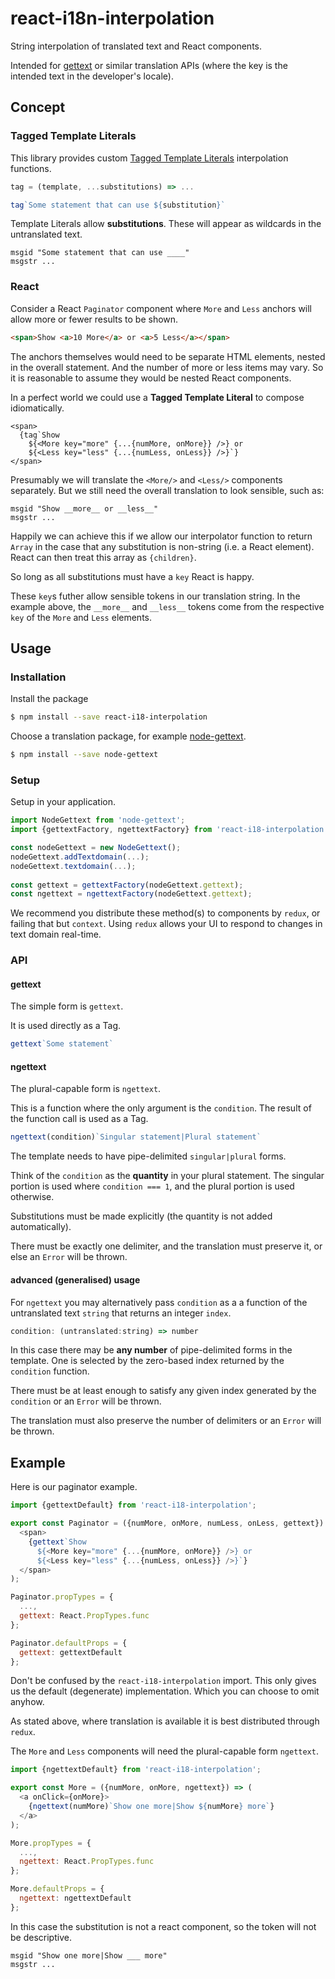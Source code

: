 # react-i18n-interpolation

String interpolation of translated text and React components.

Intended for [gettext](https://www.npmjs.com/search?q=gettext) or similar translation APIs (where the key is the intended text in the developer's locale).

## Concept

### Tagged Template Literals

This library provides custom [Tagged Template Literals](https://developer.mozilla.org/en/docs/Web/JavaScript/Reference/Template_literals#Tagged_template_literals) interpolation functions.

```javascript
tag = (template, ...substitutions) => ...

tag`Some statement that can use ${substitution}`
```

Template Literals allow **substitutions**. These will appear as wildcards in the untranslated text.

```
msgid "Some statement that can use ____"
msgstr ...
```

### React

Consider a React `Paginator` component where `More` and `Less` anchors will allow more or fewer results to be shown.

```html
<span>Show <a>10 More</a> or <a>5 Less</a></span>
```

The anchors themselves would need to be separate HTML elements, nested in the overall statement. And the number of more or less items may vary. So it is reasonable to assume they would be nested React components.

In a perfect world we could use a **Tagged Template Literal** to compose idiomatically.

```
<span>
  {tag`Show
    ${<More key="more" {...{numMore, onMore}} />} or
    ${<Less key="less" {...{numLess, onLess}} />}`}
</span>
```

Presumably we will translate the `<More/>` and `<Less/>` components separately. But we still need the overall translation to look sensible, such as:

```
msgid "Show __more__ or __less__"
msgstr ...
```

Happily we can achieve this if we allow our interpolator function to return `Array` in the case that any substitution is non-string (i.e. a React element). React can then treat this array as `{children}`.

So long as all substitutions must have a `key` React is happy.

These `key`s futher allow sensible tokens in our translation string. In the example above, the `__more__` and `__less__` tokens come from the respective `key` of the `More` and `Less` elements. 

## Usage

### Installation

Install the package

```bash
$ npm install --save react-i18-interpolation
```

Choose a translation package, for example [node-gettext](https://www.npmjs.com/search?q=gettext).

```bash
$ npm install --save node-gettext
```

### Setup

Setup in your application.

```javascript
import NodeGettext from 'node-gettext';
import {gettextFactory, ngettextFactory} from 'react-i18-interpolation';

const nodeGettext = new NodeGettext();
nodeGettext.addTextdomain(...);
nodeGettext.textdomain(...);
  
const gettext = gettextFactory(nodeGettext.gettext);
const ngettext = ngettextFactory(nodeGettext.gettext);
```

We recommend you distribute these method(s) to components by `redux`, or failing that but `context`. Using `redux` allows your UI to respond to changes in text domain real-time.


### API

#### gettext

The simple form is `gettext`.

It is used directly as a Tag.

```javascript
gettext`Some statement`
```

#### ngettext

The plural-capable form is `ngettext`.

This is a function where the only argument is the `condition`. The result of the function call is used as a Tag.

```javascript
ngettext(condition)`Singular statement|Plural statement`
```

The template needs to have pipe-delimited `singular|plural` forms.

Think of the `condition` as the **quantity** in your plural statement. The singular portion is used where `condition === 1`, and the plural portion is used otherwise.

Substitutions must be made explicitly (the quantity is not added automatically).

There must be exactly one delimiter, and the translation must preserve it, or else an `Error` will be thrown.

#### advanced (generalised) usage

For `ngettext` you may alternatively pass `condition` as a a function of the untranslated text `string` that returns an integer `index`. 

```javascript
condition: (untranslated:string) => number
```

In this case there may be **any number** of pipe-delimited forms in the template. One is selected by the zero-based index returned by the `condition` function.

There must be at least enough to satisfy any given index generated by the `condition` or an `Error` will be thrown.

The translation must also preserve the number of delimiters or an `Error` will be thrown.

## Example

Here is our paginator example.

```javascript
import {gettextDefault} from 'react-i18-interpolation';

export const Paginator = ({numMore, onMore, numLess, onLess, gettext}) => (
  <span>
    {gettext`Show
      ${<More key="more" {...{numMore, onMore}} />} or
      ${<Less key="less" {...{numLess, onLess}} />}`}
  </span>
);

Paginator.propTypes = {
  ...,
  gettext: React.PropTypes.func
};

Paginator.defaultProps = {
  gettext: gettextDefault
};
```

Don't be confused by the `react-i18-interpolation` import. This only gives us the default (degenerate) implementation. Which you can choose to omit anyhow.

As stated above, where translation is available it is best distributed through `redux`.

The `More` and `Less` components will need the plural-capable form `ngettext`.

```javascript
import {ngettextDefault} from 'react-i18-interpolation';

export const More = ({numMore, onMore, ngettext}) => (
  <a onClick={onMore}>
    {ngettext(numMore)`Show one more|Show ${numMore} more`}
  </a>
);

More.propTypes = {
  ...,
  ngettext: React.PropTypes.func
};

More.defaultProps = {
  ngettext: ngettextDefault
};
```

In this case the substitution is not a react component, so the token will not be descriptive.

```
msgid "Show one more|Show ___ more"
msgstr ...
```
